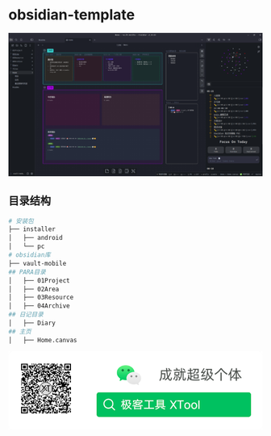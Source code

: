 # obsidian-template
![home.png](vault-mobile/files/home.png)

## 目录结构

```bash
# 安装包
├── installer
│   ├── android
│   └── pc
# obsidian库
├── vault-mobile
## PARA目录
│   ├── 01Project
│   ├── 02Area
│   ├── 03Resource
│   ├── 04Archive
## 日记目录
│   ├── Diary
## 主页
│   ├── Home.canvas
```

![极客工具](vault-mobile/files/xtool-logo.png)
